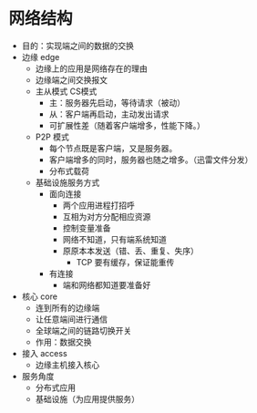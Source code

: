 # 网络结构

- 目的：实现端之间的数据的交换
- 边缘 edge
	- 边缘上的应用是网络存在的理由
	- 边缘端之间交换报文
	- 主从模式 CS模式
		- 主：服务器先启动，等待请求（被动）
		- 从：客户端再启动，主动发出请求
		- 可扩展性差（随着客户端增多，性能下降。）
	- P2P 模式
		- 每个节点既是客户端，又是服务器。
		- 客户端增多的同时，服务器也随之增多。（迅雷文件分发）
		- 分布式载荷
	- 基础设施服务方式
		- 面向连接
			- 两个应用进程打招呼
			- 互相为对方分配相应资源
			- 控制变量准备
			- 网络不知道，只有端系统知道
			- 原原本本发送（错、丢、重复、失序）
				- TCP 要有缓存，保证能重传
		- 有连接
			- 端和网络都知道要准备好
- 核心 core
	- 连到所有的边缘端
	- 让任意端间进行通信
	- 全球端之间的链路切换开关
	- 作用：数据交换
- 接入 access
	- 边缘主机接入核心
- 服务角度
	- 分布式应用
	- 基础设施（为应用提供服务）